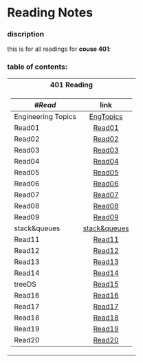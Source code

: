 # Reading Notes
### discription
this is for all readings for **couse 401**: <br />
### table of contents: <br />
<table>
<tr><th>401 Reading</th>
<tr><td>

|  ***#Read*** |      link      |
|----------|:-------------:|
| Engineering Topics | [EngTopics](https://yousef-401-advanced-javascript.github.io/reading-notes401/EngTopics)|
| Read01 | [Read01](https://yousef-401-advanced-javascript.github.io/reading-notes401/read01) |
| Read02 | [Read02](https://yousef-401-advanced-javascript.github.io/reading-notes401/read02) |
| Read03 | [Read03](https://yousef-401-advanced-javascript.github.io/reading-notes401/read03) |
| Read04 | [Read04](https://yousef-401-advanced-javascript.github.io/reading-notes401/read04) |
| Read05 | [Read05](https://yousef-401-advanced-javascript.github.io/reading-notes401/read05Linkedlist) |
| Read06 | [Read06](https://yousef-401-advanced-javascript.github.io/reading-notes401/read06) |
| Read07 | [Read07](https://yousef-401-advanced-javascript.github.io/reading-notes401/read07) |
| Read08 | [Read08](https://yousef-401-advanced-javascript.github.io/reading-notes401/read08) |
| Read09 | [Read09](https://yousef-401-advanced-javascript.github.io/reading-notes401/read09) |
| stack&queues | [stack&queues](https://yousef-401-advanced-javascript.github.io/reading-notes401/stack&queues) |
| Read11 | [Read11](https://yousef-401-advanced-javascript.github.io/reading-notes401/read11) |
| Read12 | [Read12](https://yousef-401-advanced-javascript.github.io/reading-notes401/read12) |
| Read13 | [Read13](https://yousef-401-advanced-javascript.github.io/reading-notes401/read13) |
| Read14 | [Read14](https://yousef-401-advanced-javascript.github.io/reading-notes401/read14) |
| treeDS | [Read15](https://yousef-401-advanced-javascript.github.io/reading-notes401/treeDS) |
| Read16 | [Read16](https://yousef-401-advanced-javascript.github.io/reading-notes401/read16) |
| Read17 | [Read17](https://yousef-401-advanced-javascript.github.io/reading-notes401/read17) |
| Read18 | [Read18](https://yousef-401-advanced-javascript.github.io/reading-notes401/read18) |
| Read19 | [Read19](https://yousef-401-advanced-javascript.github.io/reading-notes401/read19) |
| Read20 | [Read20](https://yousef-401-advanced-javascript.github.io/reading-notes401/tree20) |